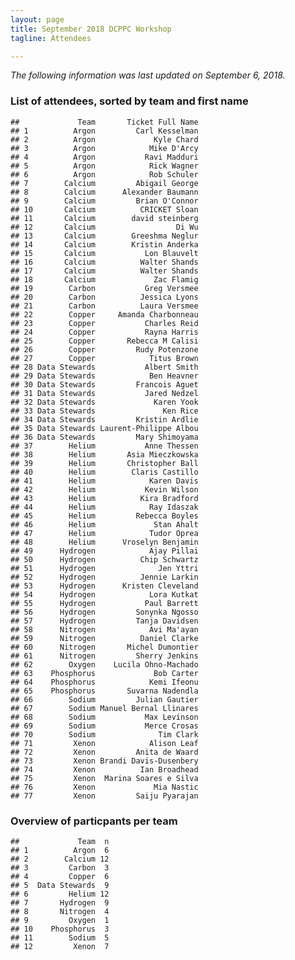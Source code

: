 ```yaml
---
layout: page
title: September 2018 DCPPC Workshop 
tagline: Attendees

---
```


*The following information was last updated on September 6, 2018.*

### List of attendees, sorted by team and first name

    ##             Team       Ticket Full Name
    ## 1          Argon         Carl Kesselman
    ## 2          Argon             Kyle Chard
    ## 3          Argon            Mike D'Arcy
    ## 4          Argon           Ravi Madduri
    ## 5          Argon            Rick Wagner
    ## 6          Argon            Rob Schuler
    ## 7        Calcium         Abigail George
    ## 8        Calcium      Alexander Baumann
    ## 9        Calcium         Brian O'Connor
    ## 10       Calcium          CRICKET Sloan
    ## 11       Calcium        david steinberg
    ## 12       Calcium                  Di Wu
    ## 13       Calcium        Greeshma Neglur
    ## 14       Calcium        Kristin Anderka
    ## 15       Calcium           Lon Blauvelt
    ## 16       Calcium          Walter Shands
    ## 17       Calcium          Walter Shands
    ## 18       Calcium             Zac Flamig
    ## 19        Carbon           Greg Versmee
    ## 20        Carbon          Jessica Lyons
    ## 21        Carbon          Laura Versmee
    ## 22        Copper     Amanda Charbonneau
    ## 23        Copper           Charles Reid
    ## 24        Copper           Rayna Harris
    ## 25        Copper       Rebecca M Calisi
    ## 26        Copper         Rudy Potenzone
    ## 27        Copper            Titus Brown
    ## 28 Data Stewards           Albert Smith
    ## 29 Data Stewards            Ben Heavner
    ## 30 Data Stewards         Francois Aguet
    ## 31 Data Stewards           Jared Nedzel
    ## 32 Data Stewards             Karen Yook
    ## 33 Data Stewards               Ken Rice
    ## 34 Data Stewards         Kristin Ardlie
    ## 35 Data Stewards Laurent-Philippe Albou
    ## 36 Data Stewards         Mary Shimoyama
    ## 37        Helium           Anne Thessen
    ## 38        Helium       Asia Mieczkowska
    ## 39        Helium       Christopher Ball
    ## 40        Helium        Claris Castillo
    ## 41        Helium            Karen Davis
    ## 42        Helium           Kevin Wilson
    ## 43        Helium          Kira Bradford
    ## 44        Helium            Ray Idaszak
    ## 45        Helium         Rebecca Boyles
    ## 46        Helium             Stan Ahalt
    ## 47        Helium            Tudor Oprea
    ## 48        Helium      Vroselyn Benjamin
    ## 49      Hydrogen            Ajay Pillai
    ## 50      Hydrogen          Chip Schwartz
    ## 51      Hydrogen              Jen Yttri
    ## 52      Hydrogen          Jennie Larkin
    ## 53      Hydrogen      Kristen Cleveland
    ## 54      Hydrogen            Lora Kutkat
    ## 55      Hydrogen           Paul Barrett
    ## 56      Hydrogen         Sonynka Ngosso
    ## 57      Hydrogen         Tanja Davidsen
    ## 58      Nitrogen            Avi Ma'ayan
    ## 59      Nitrogen          Daniel Clarke
    ## 60      Nitrogen       Michel Dumontier
    ## 61      Nitrogen         Sherry Jenkins
    ## 62        Oxygen    Lucila Ohno-Machado
    ## 63    Phosphorus             Bob Carter
    ## 64    Phosphorus            Kemi Ifeonu
    ## 65    Phosphorus       Suvarna Nadendla
    ## 66        Sodium         Julian Gautier
    ## 67        Sodium Manuel Bernal Llinares
    ## 68        Sodium           Max Levinson
    ## 69        Sodium           Merce Crosas
    ## 70        Sodium              Tim Clark
    ## 71         Xenon            Alison Leaf
    ## 72         Xenon         Anita de Waard
    ## 73         Xenon Brandi Davis-Dusenbery
    ## 74         Xenon          Ian Broadhead
    ## 75         Xenon  Marina Soares e Silva
    ## 76         Xenon             Mia Nastic
    ## 77         Xenon         Saiju Pyarajan

### Overview of particpants per team

    ##             Team  n
    ## 1          Argon  6
    ## 2        Calcium 12
    ## 3         Carbon  3
    ## 4         Copper  6
    ## 5  Data Stewards  9
    ## 6         Helium 12
    ## 7       Hydrogen  9
    ## 8       Nitrogen  4
    ## 9         Oxygen  1
    ## 10    Phosphorus  3
    ## 11        Sodium  5
    ## 12         Xenon  7
